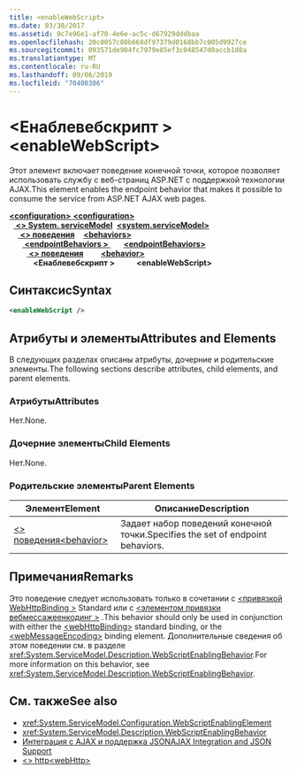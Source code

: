 ```yaml
---
title: <enableWebScript>
ms.date: 03/30/2017
ms.assetid: 9c7e96e1-af70-4e6e-ac5c-d67929dddbaa
ms.openlocfilehash: 20c0057c80b668df97379d0168bb7c005d9927ce
ms.sourcegitcommit: 093571de904fc7979e85ef3c048547d0accb1d8a
ms.translationtype: MT
ms.contentlocale: ru-RU
ms.lasthandoff: 09/06/2019
ms.locfileid: "70400386"
---
```

# <a name="enablewebscript"></a><span data-ttu-id="1892d-101">\<Енаблевебскрипт ></span><span class="sxs-lookup"><span data-stu-id="1892d-101">\<enableWebScript></span></span>
<span data-ttu-id="1892d-102">Этот элемент включает поведение конечной точки, которое позволяет использовать службу с веб-страниц ASP.NET с поддержкой технологии AJAX.</span><span class="sxs-lookup"><span data-stu-id="1892d-102">This element enables the endpoint behavior that makes it possible to consume the service from ASP.NET AJAX web pages.</span></span>  
  
<span data-ttu-id="1892d-103">[ **\<configuration>** ](../configuration-element.md)</span><span class="sxs-lookup"><span data-stu-id="1892d-103">[**\<configuration>**](../configuration-element.md)</span></span>\
<span data-ttu-id="1892d-104">&nbsp;&nbsp;[ **\<> System. serviceModel**](system-servicemodel.md)</span><span class="sxs-lookup"><span data-stu-id="1892d-104">&nbsp;&nbsp;[**\<system.serviceModel>**](system-servicemodel.md)</span></span>\
<span data-ttu-id="1892d-105">&nbsp;&nbsp;&nbsp;&nbsp;[ **\<> поведения**](behaviors.md)</span><span class="sxs-lookup"><span data-stu-id="1892d-105">&nbsp;&nbsp;&nbsp;&nbsp;[**\<behaviors>**](behaviors.md)</span></span>\
<span data-ttu-id="1892d-106">&nbsp;&nbsp;&nbsp;&nbsp;&nbsp;&nbsp;[ **\<endpointBehaviors >** ](endpointbehaviors.md)</span><span class="sxs-lookup"><span data-stu-id="1892d-106">&nbsp;&nbsp;&nbsp;&nbsp;&nbsp;&nbsp;[**\<endpointBehaviors>**](endpointbehaviors.md)</span></span>\
<span data-ttu-id="1892d-107">&nbsp;&nbsp;&nbsp;&nbsp;&nbsp;&nbsp;&nbsp;&nbsp;[ **\<> поведения**](behavior-of-endpointbehaviors.md)</span><span class="sxs-lookup"><span data-stu-id="1892d-107">&nbsp;&nbsp;&nbsp;&nbsp;&nbsp;&nbsp;&nbsp;&nbsp;[**\<behavior>**](behavior-of-endpointbehaviors.md)</span></span>\
<span data-ttu-id="1892d-108">&nbsp;&nbsp;&nbsp;&nbsp;&nbsp;&nbsp;&nbsp;&nbsp;&nbsp;&nbsp; **\<Енаблевебскрипт >**</span><span class="sxs-lookup"><span data-stu-id="1892d-108">&nbsp;&nbsp;&nbsp;&nbsp;&nbsp;&nbsp;&nbsp;&nbsp;&nbsp;&nbsp;**\<enableWebScript>**</span></span>  
  
## <a name="syntax"></a><span data-ttu-id="1892d-109">Синтаксис</span><span class="sxs-lookup"><span data-stu-id="1892d-109">Syntax</span></span>  
  
```xml  
<enableWebScript />
```  
  
## <a name="attributes-and-elements"></a><span data-ttu-id="1892d-110">Атрибуты и элементы</span><span class="sxs-lookup"><span data-stu-id="1892d-110">Attributes and Elements</span></span>  
 <span data-ttu-id="1892d-111">В следующих разделах описаны атрибуты, дочерние и родительские элементы.</span><span class="sxs-lookup"><span data-stu-id="1892d-111">The following sections describe attributes, child elements, and parent elements.</span></span>  
  
### <a name="attributes"></a><span data-ttu-id="1892d-112">Атрибуты</span><span class="sxs-lookup"><span data-stu-id="1892d-112">Attributes</span></span>  
 <span data-ttu-id="1892d-113">Нет.</span><span class="sxs-lookup"><span data-stu-id="1892d-113">None.</span></span>  
  
### <a name="child-elements"></a><span data-ttu-id="1892d-114">Дочерние элементы</span><span class="sxs-lookup"><span data-stu-id="1892d-114">Child Elements</span></span>  
 <span data-ttu-id="1892d-115">Нет.</span><span class="sxs-lookup"><span data-stu-id="1892d-115">None.</span></span>  
  
### <a name="parent-elements"></a><span data-ttu-id="1892d-116">Родительские элементы</span><span class="sxs-lookup"><span data-stu-id="1892d-116">Parent Elements</span></span>  
  
|<span data-ttu-id="1892d-117">Элемент</span><span class="sxs-lookup"><span data-stu-id="1892d-117">Element</span></span>|<span data-ttu-id="1892d-118">Описание</span><span class="sxs-lookup"><span data-stu-id="1892d-118">Description</span></span>|  
|-------------|-----------------|  
|[<span data-ttu-id="1892d-119">\<> поведения</span><span class="sxs-lookup"><span data-stu-id="1892d-119">\<behavior></span></span>](behavior-of-endpointbehaviors.md)|<span data-ttu-id="1892d-120">Задает набор поведений конечной точки.</span><span class="sxs-lookup"><span data-stu-id="1892d-120">Specifies the set of endpoint behaviors.</span></span>|  
  
## <a name="remarks"></a><span data-ttu-id="1892d-121">Примечания</span><span class="sxs-lookup"><span data-stu-id="1892d-121">Remarks</span></span>  
 <span data-ttu-id="1892d-122">Это поведение следует использовать только в сочетании с [ \<привязкой WebHttpBinding >](webhttpbinding.md) Standard или с [ \<элементом привязки вебмессажеенкодинг >](webmessageencoding.md) .</span><span class="sxs-lookup"><span data-stu-id="1892d-122">This behavior should only be used in conjunction with either the [\<webHttpBinding>](webhttpbinding.md) standard binding, or the [\<webMessageEncoding>](webmessageencoding.md) binding element.</span></span>  <span data-ttu-id="1892d-123">Дополнительные сведения об этом поведении см. в разделе <xref:System.ServiceModel.Description.WebScriptEnablingBehavior>.</span><span class="sxs-lookup"><span data-stu-id="1892d-123">For more information on this behavior, see <xref:System.ServiceModel.Description.WebScriptEnablingBehavior>.</span></span>  
  
## <a name="see-also"></a><span data-ttu-id="1892d-124">См. также</span><span class="sxs-lookup"><span data-stu-id="1892d-124">See also</span></span>

- <xref:System.ServiceModel.Configuration.WebScriptEnablingElement>
- <xref:System.ServiceModel.Description.WebScriptEnablingBehavior>
- [<span data-ttu-id="1892d-125">Интеграция с AJAX и поддержка JSON</span><span class="sxs-lookup"><span data-stu-id="1892d-125">AJAX Integration and JSON Support</span></span>](../../../wcf/feature-details/ajax-integration-and-json-support.md)
- [<span data-ttu-id="1892d-126">\<> http</span><span class="sxs-lookup"><span data-stu-id="1892d-126">\<webHttp></span></span>](webhttp.md)
